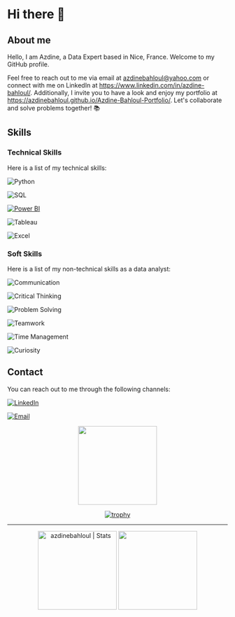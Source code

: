# Hi there 👋
## About me 
Hello, I am Azdine, a Data Expert based in Nice, France. Welcome to my GitHub profile. 

Feel free to reach out to me via email at azdinebahloul@yahoo.com or connect with me on LinkedIn at https://www.linkedin.com/in/azdine-bahloul/. Additionally, I invite you to have a look and enjoy my portfolio at https://azdinebahloul.github.io/Azdine-Bahloul-Portfolio/. Let's collaborate and solve problems together! 📚

## Skills
### Technical Skills

Here is a list of my technical skills:

  ![Python](https://img.shields.io/badge/-Python-blue?logo=python&logoColor=white&style=flat-square)

  ![SQL](https://img.shields.io/badge/-SQL-orange?logo=postgresql&logoColor=white&style=flat-square)

  [![Power BI](https://img.shields.io/badge/-Power%20BI-yellow?logo=powerbi&logoColor=white&style=flat-square)](https://powerbi.microsoft.com/)

  ![Tableau](https://img.shields.io/badge/-Tableau-blue?logo=tableau&logoColor=white&style=flat-square)

  ![Excel](https://img.shields.io/badge/-Excel-green?logo=microsoftexcel&logoColor=white&style=flat-square)

  ### Soft Skills

Here is a list of my non-technical skills as a data analyst:

  ![Communication](https://img.shields.io/badge/-Communication-brightgreen?style=flat-square)

  ![Critical Thinking](https://img.shields.io/badge/-Critical%20Thinking-orange?style=flat-square)

  ![Problem Solving](https://img.shields.io/badge/-Problem%20Solving-blueviolet?style=flat-square)

  ![Teamwork](https://img.shields.io/badge/-Teamwork-yellow?style=flat-square)

  ![Time Management](https://img.shields.io/badge/-Time%20Management-blue?style=flat-square)

  ![Curiosity](https://img.shields.io/badge/-Curiosity-purple?style=flat-square)


## Contact

You can reach out to me through the following channels:

  [![LinkedIn](https://img.shields.io/badge/-LinkedIn-blue?logo=linkedin&logoColor=white&style=flat-square)](https://www.linkedin.com/in/azdine-bahloul-604a641b3/)

  [![Email](https://img.shields.io/badge/-Email-red?logo=mail.ru&logoColor=white&style=flat-square)](mailto:azdinebahloul@yahoo.com)

</div>

<div align="center">

<!-- streak and trophies -->

  <img height="180em" align="center" src="https://github-readme-streak-stats.herokuapp.com?user=azdinebahloul&theme=algolia"/>

</p>
</div>

<div align="center">

[![trophy](https://github-profile-trophy.vercel.app/?username=azdinebahloul&theme=algolia&row=1)](https://github.com/azdinebahloul)
</p>
</div>

<hr>

<div align="center">
  <img height="180em" src="https://github-readme-stats.vercel.app/api?username=azdinebahloul&show_icons=true&theme=algolia" alt="azdinebahloul | Stats" />
  <img height="180em" src="https://github-readme-stats.vercel.app/api/top-langs/?username=azdinebahloul&layout=compact&langs_count=5&theme=algolia"/>

</div>

